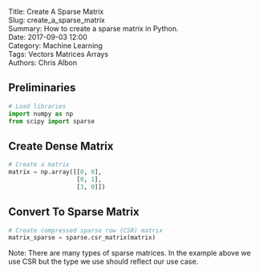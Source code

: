 Title: Create A Sparse Matrix  
Slug: create_a_sparse_matrix     
Summary: How to create a sparse matrix in Python.     
Date: 2017-09-03 12:00  
Category: Machine Learning  
Tags: Vectors Matrices Arrays  
Authors: Chris Albon 

## Preliminaries


```python
# Load libraries
import numpy as np
from scipy import sparse
```

## Create Dense Matrix


```python
# Create a matrix
matrix = np.array([[0, 0],
                   [0, 1],
                   [3, 0]])
```

## Convert To Sparse Matrix


```python
# Create compressed sparse row (CSR) matrix
matrix_sparse = sparse.csr_matrix(matrix)
```

Note: There are many types of sparse matrices. In the example above we use CSR but the type we use should reflect our use case.
